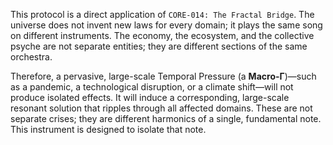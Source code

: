 This protocol is a direct application of `CORE-014: The Fractal Bridge`. The universe does not invent new laws for every domain; it plays the same song on different instruments. The economy, the ecosystem, and the collective psyche are not separate entities; they are different sections of the same orchestra.

Therefore, a pervasive, large-scale Temporal Pressure (a **Macro-Γ**)—such as a pandemic, a technological disruption, or a climate shift—will not produce isolated effects. It will induce a corresponding, large-scale resonant solution that ripples through all affected domains. These are not separate crises; they are different harmonics of a single, fundamental note. This instrument is designed to isolate that note.